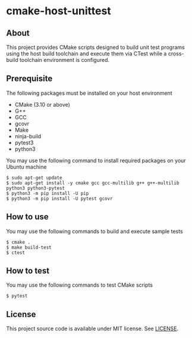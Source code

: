 # cmake-host-unittest

## About

This project provides CMake scripts designed to build unit test programs using the host build toolchain and execute them via CTest while a cross-build toolchain environment is configured.


## Prerequisite

The following packages must be installed on your host environment

- CMake (3.10 or above)
- G++
- GCC
- gcovr
- Make
- ninja-build
- pytest3
- python3

You may use the following command to install required packages on your Ubuntu machine

    $ sudo apt-get update
    $ sudo apt-get install -y cmake gcc gcc-multilib g++ g++-multilib python3 python3-pytest
    $ python3 -m pip install -U pip
    $ python3 -m pip install -U pytest gcovr


## How to use

You may use the following commands to build and execute sample tests

    $ cmake .
    $ make build-test
    $ ctest


## How to test

You may use the following commands to test CMake scripts

    $ pytest


## License

This project source code is available under MIT license. See [LICENSE](LICENSE).
